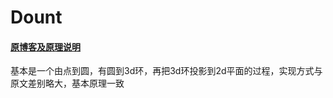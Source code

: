 # Dount
#### [原博客及原理说明](https://www.a1k0n.net/2011/07/20/donut-math.html)

基本是一个由点到圆，有圆到3d环，再把3d环投影到2d平面的过程，实现方式与原文差别略大，基本原理一致
